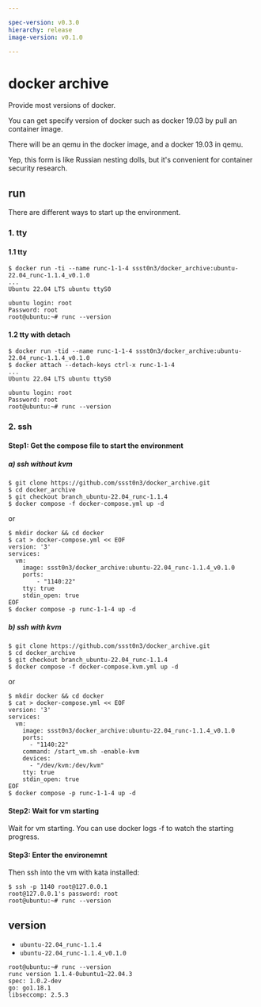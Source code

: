```yaml
---

spec-version: v0.3.0
hierarchy: release
image-version: v0.1.0

---
```


# docker archive

Provide most versions of docker. 

You can get specify version of docker such as docker 19.03 by pull an container image.

There will be an qemu in the docker image, and a docker 19.03 in qemu.

Yep, this form is like Russian nesting dolls, but it's convenient for container security research.

## run 

There are different ways to start up the environment.

### 1. tty 

#### 1.1 tty

```
$ docker run -ti --name runc-1-1-4 ssst0n3/docker_archive:ubuntu-22.04_runc-1.1.4_v0.1.0
...
Ubuntu 22.04 LTS ubuntu ttyS0

ubuntu login: root
Password: root
root@ubuntu:~# runc --version
```

#### 1.2 tty with detach

```
$ docker run -tid --name runc-1-1-4 ssst0n3/docker_archive:ubuntu-22.04_runc-1.1.4_v0.1.0
$ docker attach --detach-keys ctrl-x runc-1-1-4
...
Ubuntu 22.04 LTS ubuntu ttyS0

ubuntu login: root
Password: root
root@ubuntu:~# runc --version
```

### 2. ssh

#### Step1: Get the compose file to start the environment

##### a) ssh without kvm

```
$ git clone https://github.com/ssst0n3/docker_archive.git
$ cd docker_archive
$ git checkout branch_ubuntu-22.04_runc-1.1.4
$ docker compose -f docker-compose.yml up -d
```

or 

```
$ mkdir docker && cd docker
$ cat > docker-compose.yml << EOF
version: '3'
services:
  vm:
    image: ssst0n3/docker_archive:ubuntu-22.04_runc-1.1.4_v0.1.0
    ports:
        - "1140:22"
    tty: true
    stdin_open: true 
EOF
$ docker compose -p runc-1-1-4 up -d
```

##### b) ssh with kvm

```
$ git clone https://github.com/ssst0n3/docker_archive.git
$ cd docker_archive
$ git checkout branch_ubuntu-22.04_runc-1.1.4
$ docker compose -f docker-compose.kvm.yml up -d
```

or

```
$ mkdir docker && cd docker
$ cat > docker-compose.yml << EOF
version: '3'
services:
  vm:
    image: ssst0n3/docker_archive:ubuntu-22.04_runc-1.1.4_v0.1.0
    ports:
      - "1140:22"
    command: /start_vm.sh -enable-kvm
    devices:
      - "/dev/kvm:/dev/kvm"
    tty: true
    stdin_open: true
EOF
$ docker compose -p runc-1-1-4 up -d
```

#### Step2: Wait for vm starting
Wait for vm starting. You can use docker logs -f to watch the starting progress.

#### Step3: Enter the environemnt
Then ssh into the vm with kata installed:

```
$ ssh -p 1140 root@127.0.0.1
root@127.0.0.1's password: root
root@ubuntu:~# runc --version
```

## version

* `ubuntu-22.04_runc-1.1.4`
* `ubuntu-22.04_runc-1.1.4_v0.1.0`

```
root@ubuntu:~# runc --version
runc version 1.1.4-0ubuntu1~22.04.3
spec: 1.0.2-dev
go: go1.18.1
libseccomp: 2.5.3
```